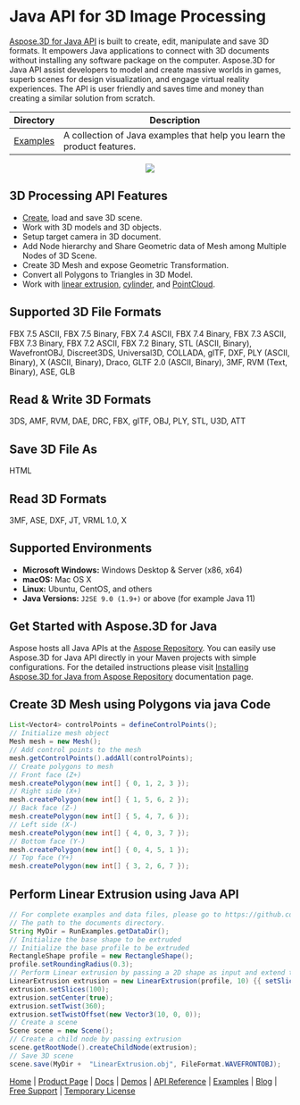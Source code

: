 # Java API for 3D Image Processing

[Aspose.3D for Java API](https://products.aspose.com/3d/java) is built to create, edit, manipulate and save 3D formats. It empowers Java applications to connect with 3D documents without installing any software package on the computer. Aspose.3D for Java API assist developers to model and create massive worlds in games, superb scenes for design visualization, and engage virtual reality experiences. The API is user friendly and saves time and money than creating a similar solution from scratch.

Directory | Description
--------- | -----------
[Examples](https://github.com/aspose-3d/Aspose.3D-for-Java/tree/master/src/java/examples) | A collection of Java examples that help you learn the product features.

<p align="center">
  <a title="Download Examples ZIP" href="https://github.com/aspose-3d/Aspose.3D-for-Java/archive/master.zip">
	<img src="https://raw.github.com/AsposeExamples/java-examples-dashboard/master/images/downloadZip-Button-Large.png" />
  </a>
</p>

## 3D Processing API Features

- [Create](https://docs.aspose.com/3d/java/create-an-empty-3d-document/), load and save 3D scene.
- Work with 3D models and 3D objects.
- Setup target camera in 3D document.
- Add Node hierarchy and Share Geometric data of Mesh among Multiple Nodes of 3D Scene.
- Create 3D Mesh and expose Geometric Transformation.
- Convert all Polygons to Triangles in 3D Model.
- Work with [linear extrusion](https://docs.aspose.com/3d/java/working-with-linear-extrusion/), [cylinder](https://docs.aspose.com/3d/java/working-with-cylinder/), and [PointCloud](https://docs.aspose.com/3d/java/working-with-pointcloud/).

## Supported 3D File Formats

FBX 7.5 ASCII, FBX 7.5 Binary, FBX 7.4 ASCII, FBX 7.4 Binary, FBX 7.3 ASCII, FBX 7.3 Binary, FBX 7.2 ASCII, FBX 7.2 Binary, STL (ASCII, Binary), WavefrontOBJ, Discreet3DS, Universal3D, COLLADA, glTF, DXF, PLY (ASCII, Binary), X (ASCII, Binary), Draco, GLTF 2.0 (ASCII, Binary), 3MF, RVM (Text, Binary), ASE, GLB

## Read & Write 3D Formats

3DS, AMF, RVM, DAE, DRC, FBX, gITF, OBJ, PLY, STL, U3D, ATT

## Save 3D File As

HTML

## Read 3D Formats

3MF, ASE, DXF, JT, VRML 1.0, X

## Supported Environments

- **Microsoft Windows:** Windows Desktop & Server (x86, x64)
- **macOS:** Mac OS X
- **Linux:** Ubuntu, CentOS, and others
- **Java Versions:** `J2SE 9.0 (1.9+)` or above (for example Java 11)

## Get Started with Aspose.3D for Java

Aspose hosts all Java APIs at the [Aspose Repository](https://repository.aspose.com/webapp/#/artifacts/browse/tree/General/repo/com/aspose/aspose-3d). You can easily use Aspose.3D for Java API directly in your Maven projects with simple configurations. For the detailed instructions please visit [Installing Aspose.3D for Java from Aspose Repository](https://docs.aspose.com/3d/java/installation/) documentation page.

## Create 3D Mesh using Polygons via java Code

```java
List<Vector4> controlPoints = defineControlPoints();
// Initialize mesh object
Mesh mesh = new Mesh();
// Add control points to the mesh
mesh.getControlPoints().addAll(controlPoints);
// Create polygons to mesh
// Front face (Z+)
mesh.createPolygon(new int[] { 0, 1, 2, 3 });
// Right side (X+)
mesh.createPolygon(new int[] { 1, 5, 6, 2 });
// Back face (Z-)
mesh.createPolygon(new int[] { 5, 4, 7, 6 });
// Left side (X-)
mesh.createPolygon(new int[] { 4, 0, 3, 7 });
// Bottom face (Y-)
mesh.createPolygon(new int[] { 0, 4, 5, 1 });
// Top face (Y+)
mesh.createPolygon(new int[] { 3, 2, 6, 7 });
```

## Perform Linear Extrusion using Java API

``` java
// For complete examples and data files, please go to https://github.com/aspose-3d/Aspose.3D-for-Java
// The path to the documents directory.
String MyDir = RunExamples.getDataDir();
// Initialize the base shape to be extruded
// Initialize the base profile to be extruded
RectangleShape profile = new RectangleShape();
profile.setRoundingRadius(0.3);
// Perform Linear extrusion by passing a 2D shape as input and extend the shape in the 3rd dimension
LinearExtrusion extrusion = new LinearExtrusion(profile, 10) {{ setSlices(100); setCenter(true); setTwist(360); setTwistOffset(new Vector3(10, 0, 0));}};
extrusion.setSlices(100);
extrusion.setCenter(true);
extrusion.setTwist(360);
extrusion.setTwistOffset(new Vector3(10, 0, 0));
// Create a scene
Scene scene = new Scene();
// Create a child node by passing extrusion
scene.getRootNode().createChildNode(extrusion);
// Save 3D scene
scene.save(MyDir +  "LinearExtrusion.obj", FileFormat.WAVEFRONTOBJ);
```

[Home](https://www.aspose.com/) | [Product Page](https://products.aspose.com/3d/java) | [Docs](https://docs.aspose.com/3d/java/) | [Demos](https://products.aspose.app/3d/family) | [API Reference](https://apireference.aspose.com/java/3d) | [Examples](https://github.com/aspose-3d/Aspose.3D-for-Java) | [Blog](https://blog.aspose.com/category/3d/) | [Free Support](https://forum.aspose.com/c/3d) | [Temporary License](https://purchase.aspose.com/temporary-license)
